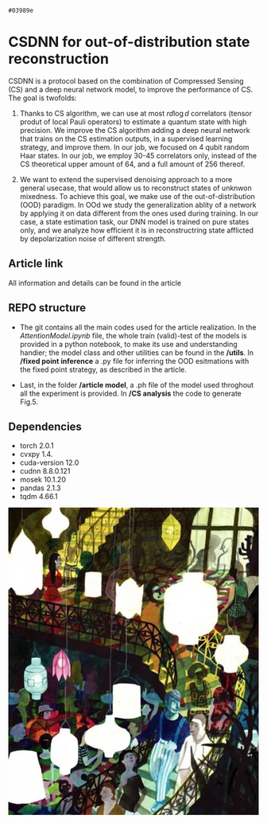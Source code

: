 `#03989e`
# CSDNN for out-of-distribution state reconstruction


CSDNN is a protocol based on the combination of Compressed Sensing (CS) and a deep neural network model, to improve the performance of CS. The goal is twofolds:

1. Thanks to CS algorithm, we can use at most $r d\log d$ correlators (tensor produt of local Pauli operators) to estimate a quantum state with high precision. We improve the CS algorithm adding a deep neural network that trains on the CS estimation outputs, in a supervised learning strategy, and improve them. In our job, we focused on 4 qubit random Haar states. In our job, we employ 30-45 correlators only, instead of the CS theoretical upper amount of 64, and a full amount of 256 thereof.

2. We want to extend the supervised denoising approach to a more general usecase, that would allow us to reconstruct states of unknwon mixedness. To achieve this goal, we make use of the out-of-distribution (OOD) paradigm. In OOd we study the generalization ablity of a network by applying it on data different from the ones used during training. In our case, a state estimation task, our DNN model is trained on pure states only, and we analyze how efficient it is in reconstructring state afflicted by depolarization noise of different strength.

## Article link

All information and details can be found in the article []()

## REPO structure
- The git contains all the main codes used for the article realization. In the _AttentionModel.ipynb_ file, the whole train (valid)-test of the models is provided in a python notebook, to make its use and understanding handier; the model class and other utilities can be found in the **/utils**. In **/fixed point inference** a .py file for inferring the OOD esitmations with the fixed point strategy, as described in the article.

 - Last, in the folder **/article model**, a .ph file of the model used throghout all the experiment is provided. In **/CS analysis** the code to generate Fig.5. 


## Dependencies

- torch 2.0.1
- cvxpy  1.4.
- cuda-version 12.0          
- cudnn   8.8.0.121
- mosek  10.1.20
- pandas 2.1.3
- tqdm  4.66.1

![image](/background/br.png)

